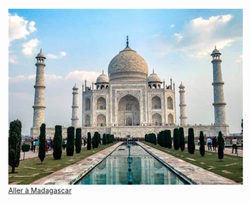 ![INDE](./INDE.jpg)
[Aller à Madagascar](https://github.com/WildGhost21/AR1/blob/main/Madagascar.md)